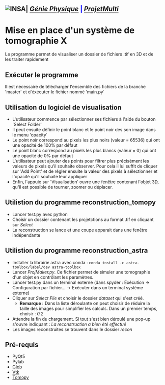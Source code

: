 ## <a href="http://www.insa-toulouse.fr/" ><img src="http://www.math.univ-toulouse.fr/~besse/Wikistat/Images/Logo_INSAvilletoulouse-RVB.png" style="float:left; max-width: 80px; display: inline" alt="INSA"/></a> |  [*Génie Physique*](http://geniephysique.insa-toulouse.fr/fr/index.html) <span style='color:blue'>|</span> [*ProjetMulti*](https://github.com/Olam1/ProjetMulti)

# Mise en place d'un système de tomographie X
 Le programme permet de visualiser un dossier de fichiers .tif en 3D et de les traiter
 rapidement
 
## Exécuter le programme
 Il est nécessaire de télécharger l'ensemble des fichiers de la branche 'master'
 et d'éxécuter le fichier nommé 'main.py'
 
## Utilisation du logiciel de visualisation
 - L'utilisateur commence par sélectionner ses fichiers à l'aide du bouton 'Select Folder'
 - Il peut ensuite définir le point blanc et le point noir des son image dans le menu 'opacity'
 - Le point noir correspond au pixels les plus noirs (valeur = 65536) qui ont une opacité de 
 100% par défaut
 - Le point blanc correspond au pixels les plus blancs (valeur = 0) qui ont une opacité de 
 0% par défaut
 - L'utilisateur peut ajouter des points pour filtrer plus précisément les valeurs de pixels 
  qu'il souhaite observer. Pour cela il lui suffit de cliquer sur 'Add Point' et de régler ensuite
  la valeur des pixels à sélectionner et l'opacité qu'il souhaite leur appliquer
 - Enfin, l'appuie sur 'Visualisation' ouvre une fenêtre contenant l'objet 3D, qu'il est possible de 
  tourner, zoomer ou déplacer.
 
## Utilistion du programme reconstruction_tomopy
 - Lancer test.py avec python
 - Choisir un dossier contenant les projetctions au format .tif en cliquant sur *Select*
 - La reconstruction se lance et une coupe apparait dans une fenêtre indépendante

## Utilistion du programme reconstruction_astra
- Installer la librairie astra avec conda : `conda install -c astra-toolbox/label/dev astra-toolbox`
- Lancer *ProjMaker.py*. Ce fichier permet de simuler une tomographie d'un objet en contrôlant les paramètres.
- Lancer test.py dans un terminal externe (dans spyder : Exécution -> Configuration par fichier... -> Exécuter dans un terminal   système externe)
- Cliquer sur *Select File* et choisir le dossier *dataset* qui s'est créé.
  - **Remarque :** Dans la liste déroulante on peut choisir de réduire la taille des images pour simplifier les calculs. Dans un premier temps, choisir : *0.2*
- Attendre la fin du chargement. Si tout s'est bien déroulé une pop-up s'ouvre indiquant : *La reconstruction a bien été effectué*
- Les images reconstruites se trouvent dans le dossier *recon*

## Pré-requis
 - PyQt5
 - Pylab
 - [Glob](https://docs.python.org/fr/3.6/library/glob.html)
 - [Vtk](https://github.com/Kitware/VTK)
 - [Tomopy](https://github.com/tomopy/tomopy)
 
